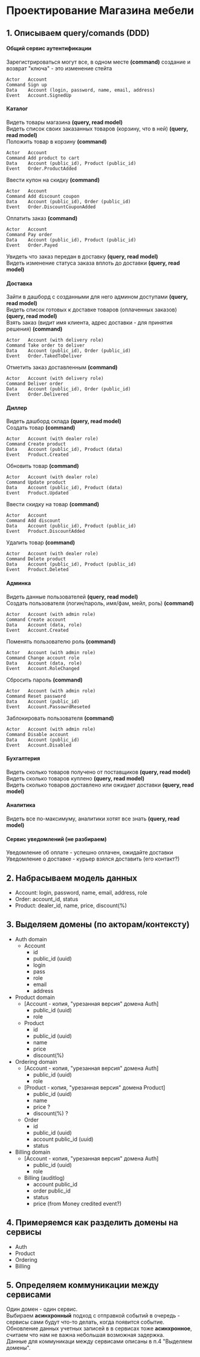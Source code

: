 # Проектирование Магазина мебели

## 1. Описываем query/comands (DDD)  

#### Общий сервис аутентификации 
Зарегистрироваться могут все, в одном месте **(command)** создание и возврат "ключа" - это изменение стейта  
```
Actor   Account  
Command Sign up  
Data    Account (login, password, name, email, address)  
Event   Account.SignedUp  
```

#### Каталог    
Видеть товары магазина **(query, read model)**  
Видеть список своих заказанных товаров (корзину, что в ней) **(query, read model)**  
Положить товар в корзину **(command)**  
```
Actor   Account  
Command Add product to cart 
Data    Account (public_id), Product (public_id)     
Event   Order.ProductAdded  
```
Ввести купон на скидку **(command)**  
```
Actor   Account  
Command Add discount coupon 
Data    Account (public_id), Order (public_id)     
Event   Order.DiscountCouponAdded  
```
Оплатить заказ **(command)**  
```
Actor   Account  
Command Pay order
Data    Account (public_id), Product (public_id)     
Event   Order.Payed  
```
Увидеть что заказ передан в доставку **(query, read model)**  
Видеть изменение статуса заказа вплоть до доставки **(query, read model)**  

#### Доставка
Зайти в дашборд с созданными для него админом доступами **(query, read model)**  
Видеть список готовых к доставке товаров (оплаченных заказов) **(query, read model)**  
Взять заказ (видит имя клиента, адрес доставки - для принятия решения) **(command)**  
```
Actor   Account (with delivery role)  
Command Take order to deliver
Data    Account (public_id), Order (public_id) 
Event   Order.TakedToDeliver  
```
Отметить заказ доставленным **(command)**  
```
Actor   Account (with delivery role)  
Command Deliver order
Data    Account (public_id), Order (public_id)  
Event   Order.Delivered  
```

#### Диллер
Видеть дашборд склада **(query, read model)**  
Cоздать товар **(command)**  
```
Actor   Account (with dealer role)  
Command Create product
Data    Account (public_id), Product (data)  
Event   Product.Created  
```
Обновить товар **(command)**  
```
Actor   Account (with dealer role)  
Command Update product
Data    Account (public_id), Product (data)  
Event   Product.Updated  
```
Ввести скидку на товар **(command)**  
```
Actor   Account  
Command Add discount 
Data    Account (public_id), Product (public_id)     
Event   Product.DiscountAdded  
```
Удалить товар **(command)**  
```
Actor   Account (with dealer role)  
Command Delete product
Data    Account (public_id), Product (public_id)   
Event   Product.Deleted  
```

#### Админка
Видеть данные пользователей **(query, read model)**  
Создать пользователя (логин/пароль, имя/фам, мейл, роль) **(command)**  
```
Actor   Account (with admin role)  
Command Create account
Data    Account (data, role)
Event   Account.Created  
```
Поменять пользователю роль **(command)**  
```
Actor   Account (with admin role)  
Command Change account role
Data    Account (data, role)
Event   Account.RoleChanged  
```
Сбросить пароль **(command)**  
```
Actor   Account (with admin role)  
Command Reset password
Data    Account (public_id)
Event   Account.PassowrdReseted  
```
Заблокировать пользователя **(command)**  
```
Actor   Account (with admin role)  
Command Disable account
Data    Account (public_id)   
Event   Account.Disabled  
```

#### Бухгалтерия
Видеть сколько товаров получено от поставщиков **(query, read model)**  
Видеть сколько товаров куплено **(query, read model)**  
Видеть сколько товаров доставлено или ожидает доставки **(query, read model)**  

#### Аналитика
Видеть все по-максимуму, аналитики хотят все знать **(query, read model)**  

#### Cервис уведомлений (не разбираем)
Уведомление об оплате - успешно оплачен, ожидайте доставки
Уведомление о доставке - курьер взялся доставить (его контакт?)

## 2. Набрасываем модель данных  
- Account: login, password, name, email, address, role
- Order: account_id, status
- Product: dealer_id, name, price, discount(%) 
  
## 3. Выделяем домены (по акторам/контексту)  
- Auth domain  
    - Account  
        - id  
        - public_id (uuid)  
        - login  
        - pass  
        - role  
        - email
        - address  
- Product domain  
    - [Account - копия, "урезанная версия" домена Auth]  
        - public_id (uuid)
        - role  
    - Product  
        - id  
        - public_id (uuid)  
        - name  
        - price  
        - discount(%)  
- Ordering domain  
    - [Account - копия, "урезанная версия" домена Auth]  
        - public_id (uuid)
        - role  
    - [Product - копия, "урезанная версия" домена Product]  
        - public_id (uuid)
        - name  
        - price ?  
        - discount(%) ?  
    - Order  
        - id  
        - public_id (uuid)  
        - account public_id  (uuid)
        - status  
- Billing domain  
    - [Account - копия, "урезанная версия" домена Auth]  
        - public_id (uuid)
        - role  
    - Billing (auditlog)  
        - account public_id
        - order public_id  
        - status
        - price (from Money credited event?)  

## 4. Примеряемся как разделить домены на сервисы  
- Auth
- Product
- Ordering
- Billing

## 5. Определяем коммуникации между сервисами  
Один домен - один сервис.  
Выбираем **асинхронный** подход с отправкой событий в очередь - сервисы сами будут что-то делать, когда появится событие.    
Обновление данных учетных записей в в сервисах тоже **асинхронное**, считаем что нам не важна небольшая возможная задержка.    
Данные для коммуникаци между сервисами описаны в п.4 "Выделяем домены".  
